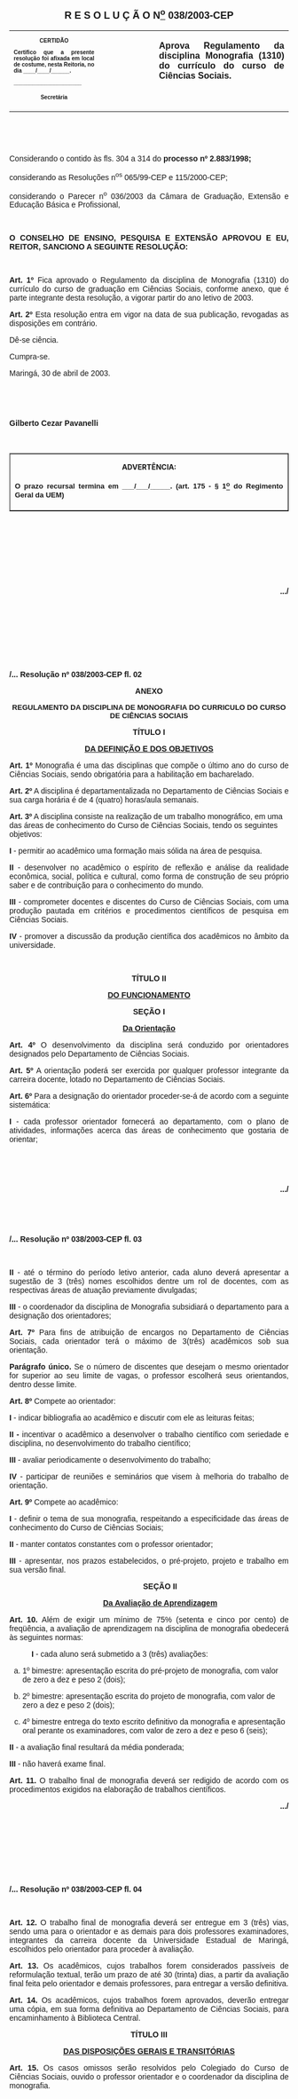 <BODY>

<B><FONT FACE="Arial" SIZE=4><P ALIGN="CENTER">R E S O L U &Ccedil; &Atilde; O  N<U><SUP>o</U></SUP>  038/2003-CEP</P>
</B></FONT><FONT FACE="Arial"><P ALIGN="CENTER"></P></FONT>
<TABLE CELLSPACING=0 BORDER=0 CELLPADDING=7 WIDTH=612>
<TR><TD WIDTH="32%" VALIGN="TOP">
<B><FONT FACE="Arial" SIZE=1><P ALIGN="CENTER">CERTID&Atilde;O</P>
<P ALIGN="JUSTIFY">   Certifico que a presente resolu&ccedil;&atilde;o foi afixada em local de costume, nesta Reitoria, no dia ____/____/______.</P>
<P ALIGN="JUSTIFY"></P>
<P ALIGN="JUSTIFY">______________________</P>
<P ALIGN="CENTER">Secret&aacute;ria</B></FONT></TD>
<TD WIDTH="20%" VALIGN="TOP">&nbsp;</TD>
<TD WIDTH="48%" VALIGN="TOP">
<B><FONT FACE="Arial"><P ALIGN="JUSTIFY">Aprova Regulamento da disciplina Monografia (1310) do curr&iacute;culo do curso de Ci&ecirc;ncias Sociais.</B></FONT></TD>
</TR>
</TABLE>

<FONT FACE="Arial"><P ALIGN="JUSTIFY"></P>
<P ALIGN="JUSTIFY">&nbsp;</P>
<P ALIGN="JUSTIFY">&nbsp;</P>
<P ALIGN="JUSTIFY">Considerando o contido &agrave;s fls. 304 a 314 do  <B>processo nº 2.883/1998;</P>
</B><P ALIGN="JUSTIFY">considerando as Resolu&ccedil;&otilde;es n<SUP>os</SUP> 065/99-CEP e 115/2000-CEP; </P>
<P ALIGN="JUSTIFY">&#9;considerando o Parecer n<SUP>o</SUP> 036/2003 da C&acirc;mara de Gradua&ccedil;&atilde;o, Extens&atilde;o e Educa&ccedil;&atilde;o B&aacute;sica e Profissional,</P>
<P ALIGN="JUSTIFY"> </P>
<P ALIGN="JUSTIFY"></P>
<P ALIGN="JUSTIFY">&nbsp;</P>
<B><P ALIGN="JUSTIFY">O CONSELHO DE ENSINO, PESQUISA E EXTENS&Atilde;O APROVOU E EU, REITOR, SANCIONO A SEGUINTE RESOLU&Ccedil;&Atilde;O:</P>
</B><P ALIGN="JUSTIFY"> </P>
<P ALIGN="JUSTIFY"></P>
<P ALIGN="JUSTIFY">&nbsp;</P>
<B><P ALIGN="JUSTIFY">Art. 1º</B>  Fica aprovado o Regulamento da disciplina de Monografia (1310) do curr&iacute;culo do curso de gradua&ccedil;&atilde;o em Ci&ecirc;ncias Sociais, conforme anexo, que &eacute; parte integrante desta resolu&ccedil;&atilde;o, a vigorar partir do ano letivo de 2003.</P>
<B><P ALIGN="JUSTIFY">Art. 2º </B> Esta resolu&ccedil;&atilde;o entra em vigor na data de sua publica&ccedil;&atilde;o, revogadas as disposi&ccedil;&otilde;es em contr&aacute;rio.</P>
<P ALIGN="JUSTIFY">&#9;D&ecirc;-se ci&ecirc;ncia.</P>
<P ALIGN="JUSTIFY">&#9;Cumpra-se.</P>
<P ALIGN="JUSTIFY"></P>
<P ALIGN="JUSTIFY">Maring&aacute;, 30 de abril de 2003.</P>
<P ALIGN="JUSTIFY"></P>
<P ALIGN="JUSTIFY">&nbsp;</P>
<P ALIGN="JUSTIFY">&nbsp;</P>
<B><P ALIGN="JUSTIFY">Gilberto Cezar Pavanelli</P>
<P ALIGN="JUSTIFY"></P>
<P ALIGN="JUSTIFY">&nbsp;</P></B></FONT>
<TABLE BORDER CELLSPACING=1 CELLPADDING=4 WIDTH=207>
<TR><TD VALIGN="TOP">
<B><FONT SIZE=2><P ALIGN="CENTER">ADVERT&Ecirc;NCIA:</P>
</FONT><FONT FACE="Arial" SIZE=2><P ALIGN="JUSTIFY">O prazo recursal termina em ___/___/_____. (art. 175 - § 1<U><SUP>o</U></SUP> do Regimento Geral da UEM)</B></FONT></TD>
</TR>
</TABLE>

<B><FONT FACE="Arial"><P ALIGN="RIGHT"></P>
<P ALIGN="RIGHT">&nbsp;</P>
<P ALIGN="RIGHT">&nbsp;</P>
<P ALIGN="RIGHT">&nbsp;</P>
<P ALIGN="RIGHT">&nbsp;</P>
<P ALIGN="RIGHT">.../</P>
<P ALIGN="RIGHT"></P>
</B><P ALIGN="JUSTIFY">&nbsp;</P>
<B><P ALIGN="JUSTIFY">&nbsp;</P>
<P ALIGN="JUSTIFY">&nbsp;</P>
<P ALIGN="JUSTIFY">&nbsp;</P>
<P ALIGN="JUSTIFY">/... Resolu&ccedil;&atilde;o nº 038/2003-CEP&#9;&#9;&#9;&#9;&#9;&#9;&#9;&#9;fl. 02</P>
<P ALIGN="CENTER"></P>
<P ALIGN="CENTER">ANEXO</P>
</B>
</FONT><B><FONT FACE="Arial" SIZE=2><P ALIGN="CENTER">REGULAMENTO DA DISCIPLINA DE MONOGRAFIA DO CURRICULO DO CURSO DE CI&Ecirc;NCIAS SOCIAIS</P>

</FONT><FONT FACE="Arial"><P ALIGN="CENTER">T&Iacute;TULO I </P>
<U><P ALIGN="CENTER">DA DEFINI&Ccedil;&Atilde;O E DOS OBJETIVOS</P>
</U><P ALIGN="JUSTIFY"></P>
<P ALIGN="JUSTIFY">Art. 1º</B>  Monografia &eacute; uma das disciplinas que comp&otilde;e o &uacute;ltimo ano do curso de Ci&ecirc;ncias Sociais, sendo obrigat&oacute;ria para a habilita&ccedil;&atilde;o em bacharelado.</P>
<B><P ALIGN="JUSTIFY">Art. 2º</B>  A disciplina &eacute; departamentalizada no Departamento de Ci&ecirc;ncias Sociais e sua carga hor&aacute;ria &eacute; de 4 (quatro) horas/aula semanais.</P>
<B><P>Art. 3º</B>  A disciplina consiste na realiza&ccedil;&atilde;o de um trabalho monogr&aacute;fico, em uma das &aacute;reas de conhecimento do Curso de Ci&ecirc;ncias Sociais, tendo os  seguintes objetivos:</P>
<B><P ALIGN="JUSTIFY">I</B> - permitir ao acad&ecirc;mico uma forma&ccedil;&atilde;o mais s&oacute;lida na &aacute;rea de pesquisa.</P>
<B><P ALIGN="JUSTIFY">II</B> - desenvolver no acad&ecirc;mico o esp&iacute;rito de reflex&atilde;o e an&aacute;lise da realidade econ&ocirc;mica, social, pol&iacute;tica e cultural, como forma de constru&ccedil;&atilde;o de seu pr&oacute;prio saber e de contribui&ccedil;&atilde;o para o conhecimento  do mundo.</P>
<B><P ALIGN="JUSTIFY">III</B> - comprometer docentes e discentes do Curso de Ci&ecirc;ncias Sociais, com uma produ&ccedil;&atilde;o pautada em crit&eacute;rios e procedimentos cient&iacute;ficos de pesquisa em Ci&ecirc;ncias Sociais.</P>
<B><P ALIGN="JUSTIFY">IV</B> - promover a discuss&atilde;o da produ&ccedil;&atilde;o cient&iacute;fica dos acad&ecirc;micos no &acirc;mbito da universidade.</P>
<P ALIGN="JUSTIFY"></P>
<B><P ALIGN="CENTER">&nbsp;</P>
<P ALIGN="CENTER">T&Iacute;TULO II </P>
<U><P ALIGN="CENTER">DO FUNCIONAMENTO</P>
</U><P ALIGN="CENTER"></P>
<P ALIGN="CENTER">SE&Ccedil;&Atilde;O I</P>
<U><P ALIGN="CENTER">Da Orienta&ccedil;&atilde;o</P>
</B></U><P ALIGN="JUSTIFY"></P>
<B><P ALIGN="JUSTIFY">Art. 4º</B>  O desenvolvimento da disciplina ser&aacute; conduzido por orientadores designados pelo Departamento de Ci&ecirc;ncias Sociais.</P>
<B><P ALIGN="JUSTIFY">Art. 5º</B>  A orienta&ccedil;&atilde;o poder&aacute; ser exercida por qualquer professor integrante da carreira docente, lotado no Departamento de Ci&ecirc;ncias Sociais.</P>
<B><P ALIGN="JUSTIFY">Art. 6º</B>  Para a designa&ccedil;&atilde;o do orientador proceder-se-&aacute; de acordo com a seguinte sistem&aacute;tica:</P>
<B><P ALIGN="JUSTIFY">I</B> - cada professor orientador fornecer&aacute; ao departamento, com o plano de atividades, informa&ccedil;&otilde;es acerca das &aacute;reas de conhecimento que gostaria de orientar;</P>
<B><P ALIGN="JUSTIFY"></P>
<P ALIGN="JUSTIFY">&nbsp;</P>
<P ALIGN="RIGHT">&nbsp;</P>
<P ALIGN="RIGHT">.../</P>
<P ALIGN="RIGHT"></P>
</B><P ALIGN="JUSTIFY">&nbsp;</P>
<B><P ALIGN="JUSTIFY">&nbsp;</P>
<P ALIGN="JUSTIFY">/... Resolu&ccedil;&atilde;o nº 038/2003-CEP&#9;&#9;&#9;&#9;&#9;&#9;&#9;&#9;fl. 03</P>
<P ALIGN="CENTER"></P>
<P ALIGN="JUSTIFY">&nbsp;</P>
<P ALIGN="JUSTIFY">II</B> - at&eacute; o t&eacute;rmino do per&iacute;odo letivo anterior, cada aluno dever&aacute; apresentar a sugest&atilde;o de 3 (tr&ecirc;s) nomes escolhidos dentre um rol de docentes, com as respectivas &aacute;reas de atua&ccedil;&atilde;o previamente divulgadas;</P>
<B><P ALIGN="JUSTIFY">III</B> - o coordenador da disciplina de Monografia subsidiar&aacute; o departamento para a designa&ccedil;&atilde;o dos orientadores;</P>
<B><P ALIGN="JUSTIFY">Art. 7º</B>  Para fins de atribui&ccedil;&atilde;o de encargos no Departamento de Ci&ecirc;ncias Sociais, cada orientador ter&aacute; o m&aacute;ximo de 3(tr&ecirc;s) acad&ecirc;micos sob sua orienta&ccedil;&atilde;o.</P>
<B><P ALIGN="JUSTIFY">Par&aacute;grafo &uacute;nico.</B>  Se o n&uacute;mero de discentes que desejam o mesmo orientador for superior ao seu limite de vagas, o professor escolher&aacute; seus orientandos, dentro desse limite.</P>
<B><P ALIGN="JUSTIFY">Art. 8º</B> Compete ao orientador:</P>
<B><P ALIGN="JUSTIFY">I</B> - indicar bibliografia ao acad&ecirc;mico e discutir com ele as leituras feitas;</P>
<B><P ALIGN="JUSTIFY">II - </B>incentivar o acad&ecirc;mico a desenvolver o trabalho cient&iacute;fico com seriedade e disciplina, no desenvolvimento do trabalho cient&iacute;fico;</P>
<B><P ALIGN="JUSTIFY">III</B> - avaliar periodicamente o desenvolvimento do trabalho;</P>
<B><P ALIGN="JUSTIFY">IV </B>- participar de reuni&otilde;es e semin&aacute;rios que visem &agrave; melhoria do trabalho de orienta&ccedil;&atilde;o.</P>
<B><P ALIGN="JUSTIFY">Art. 9º</B>  Compete ao acad&ecirc;mico:</P>
<B><P ALIGN="JUSTIFY">I</B> - definir o tema de sua monografia, respeitando a especificidade das &aacute;reas de conhecimento do Curso de Ci&ecirc;ncias Sociais;</P>
<B><P ALIGN="JUSTIFY">II</B> - manter contatos constantes com o professor orientador;</P>
<B><P ALIGN="JUSTIFY">III</B> - apresentar, nos prazos estabelecidos, o pr&eacute;-projeto, projeto e trabalho em sua vers&atilde;o final.</P>
<P ALIGN="JUSTIFY"></P><DIR>

<B><P ALIGN="CENTER">SE&Ccedil;&Atilde;O II</P>
<U><P ALIGN="CENTER">Da Avalia&ccedil;&atilde;o de Aprendizagem</P>
</U><P ALIGN="CENTER"></P></DIR>

<P ALIGN="JUSTIFY">Art. 10.  </B>Al&eacute;m de exigir um m&iacute;nimo  de 75% (setenta e cinco por cento) de freq&uuml;&ecirc;ncia, a avalia&ccedil;&atilde;o de aprendizagem na disciplina de monografia obedecer&aacute; &agrave;s seguintes normas:</P><DIR>

<B><P ALIGN="JUSTIFY">I</B> - cada aluno ser&aacute; submetido a 3 (tr&ecirc;s) avalia&ccedil;&otilde;es:</P></DIR>

<OL TYPE="a">

<P ALIGN="JUSTIFY"><LI>   1º bimestre: apresenta&ccedil;&atilde;o escrita do pr&eacute;-projeto de monografia, com valor de zero a dez e peso 2 (dois);</LI></P>
<P ALIGN="JUSTIFY"><LI> 2º bimestre: apresenta&ccedil;&atilde;o escrita do projeto de monografia, com valor de zero a dez e peso 2 (dois);</LI></P>
<P ALIGN="JUSTIFY"><LI> 4º bimestre entrega do texto escrito definitivo da monografia e apresenta&ccedil;&atilde;o oral perante os examinadores, com valor de zero a dez e peso 6 (seis);</LI></P></OL>

<B><P ALIGN="JUSTIFY">II</B> - a avalia&ccedil;&atilde;o final resultar&aacute; da m&eacute;dia ponderada;</P>
<B><P ALIGN="JUSTIFY">III</B> - n&atilde;o haver&aacute; exame final.</P>
<B><P ALIGN="JUSTIFY">Art. 11.  </B>O trabalho final de monografia dever&aacute; ser redigido de acordo com os procedimentos exigidos na elabora&ccedil;&atilde;o de trabalhos cient&iacute;ficos.</P>
<B><P ALIGN="RIGHT"></P>
<P ALIGN="RIGHT">.../</P>
<P ALIGN="RIGHT"></P>
</B><P ALIGN="JUSTIFY">&nbsp;</P>
<B><P ALIGN="JUSTIFY">&nbsp;</P>
<P ALIGN="JUSTIFY">&nbsp;</P>
<P ALIGN="JUSTIFY">&nbsp;</P>
<P ALIGN="JUSTIFY">/... Resolu&ccedil;&atilde;o nº 038/2003-CEP&#9;&#9;&#9;&#9;&#9;&#9;&#9;&#9;fl. 04</P>
<P ALIGN="CENTER"></P>
</B><P ALIGN="JUSTIFY">&nbsp;</P>
<B><P ALIGN="JUSTIFY">Art. 12.  </B>O trabalho final de monografia dever&aacute; ser entregue em 3 (tr&ecirc;s) vias, sendo uma para o orientador e as demais para dois professores examinadores, integrantes da carreira docente da Universidade Estadual de Maring&aacute;, escolhidos pelo orientador para proceder &agrave; avalia&ccedil;&atilde;o. </P>
<B><P ALIGN="JUSTIFY">Art. 13.  </B>Os acad&ecirc;micos, cujos trabalhos forem considerados pass&iacute;veis de reformula&ccedil;&atilde;o textual, ter&atilde;o um prazo de at&eacute; 30 (trinta) dias, a partir da avalia&ccedil;&atilde;o final feita pelo orientador e demais professores, para entregar a vers&atilde;o definitiva.</P>
<B><P ALIGN="JUSTIFY">Art. 14.  </B>Os acad&ecirc;micos, cujos trabalhos forem aprovados, dever&atilde;o entregar uma c&oacute;pia, em sua forma definitiva ao Departamento de Ci&ecirc;ncias Sociais, para encaminhamento &agrave; Biblioteca Central.</P>
<P ALIGN="JUSTIFY"></P>
<B><P ALIGN="CENTER">T&Iacute;TULO III </P>
<U><P ALIGN="CENTER">DAS DISPOSI&Ccedil;&Otilde;ES GERAIS E TRANSIT&Oacute;RIAS</P>
</B></U><P ALIGN="JUSTIFY"></P>
<B><P ALIGN="JUSTIFY">Art. 15.  </B>Os casos omissos ser&atilde;o resolvidos pelo Colegiado do Curso de Ci&ecirc;ncias Sociais, ouvido o professor orientador e o coordenador da disciplina de monografia.</P></FONT></BODY>
